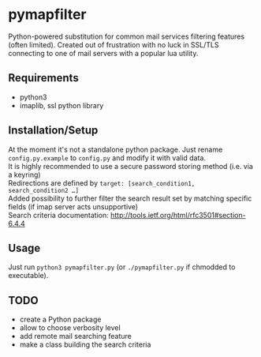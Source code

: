 # pymapfilter
Python-powered substitution for common mail services filtering features (often limited).
Created out of frustration with no luck in SSL/TLS connecting to one of mail servers with a popular lua utility.

## Requirements
- python3
- imaplib, ssl python library

## Installation/Setup
At the moment it's not a standalone python package. Just rename `config.py.example` to `config.py` and modify it with valid data. \
It is highly recommended to use a secure password storing method (i.e. via a keyring) \
Redirections are defined by `target: [search_condition1, search_condition2 …]` \
Added possibility to further filter the search result set by matching specific fields (if imap server acts unsupportive)\
Search criteria documentation: http://tools.ietf.org/html/rfc3501#section-6.4.4

## Usage
Just run `python3 pymapfilter.py` (or `./pymapfilter.py` if chmodded to executable). 

## TODO
- create a Python package
- allow to choose verbosity level
- add remote mail searching feature
- make a class building the search criteria
